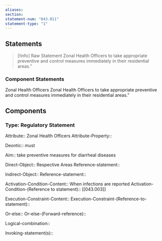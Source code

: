 ```yaml
---
aliases: 
section: 
statement-num: "043.011"
statement-type: "1"
---
```

## Statements 
> [!info] Raw Statement
> Zonal Health Officers to take appropriate preventive and control measures immediately in their residential areas.”  
> 

### Component Statements
Zonal Health Officers 
Zonal Health Officers to take appropriate preventive and control measures immediately in their residential areas.”  
## Components
### Type: Regulatory Statement
Attribute:: Zonal Health Officers
Attribute-Property::

Deontic:: must

Aim:: take preventive measures for diarrheal diseases

Direct-Object:: Respective Areas
	Reference-statement::

Indirect-Object::
	Reference-statement::

Activation-Condition-Content:: When infections are reported
	Activation-Condition-(Reference to statement):: [[043.003]]

Execution-Constraint-Content::
	Execution-Constraint-(Reference-to-statement)::

Or-else::
	Or-else-(Forward-reference)::

Logical-combination::

Invoking-statement(s)::